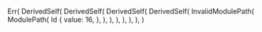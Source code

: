 Err(
    DerivedSelf(
        DerivedSelf(
            DerivedSelf(
                DerivedSelf(
                    InvalidModulePath(
                        ModulePath(
                            Id {
                                value: 16,
                            },
                        ),
                    ),
                ),
            ),
        ),
    ),
)